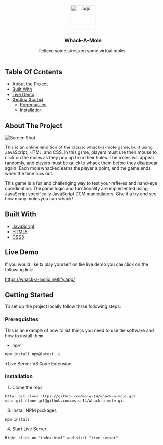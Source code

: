 <br/>
<p align="center">
  <a href="https://github.com/ms-q-14/whack-a-mole">
    <img src="https://www.cindyjobs.com/wp-content/uploads/2020/11/Pixabayt-2020.11.04-Animal-158236-Mole-862x650.png" alt="Logo" width="80" height="80">
  </a>

  <h3 align="center">Whack-A-Mole</h3>

  <p align="center">
    Relieve some stress on some virtual moles.
    <br/>
    <br/>
  </p>
</p>



## Table Of Contents

* [About the Project](#about-the-project)
* [Built With](#built-with)
* [Live Demo](#live-demo)
* [Getting Started](#getting-started)
  * [Prerequisites](#prerequisites)
  * [Installation](#installation)


## About The Project

![Screen Shot](https://i.imgur.com/7TSFIix.png)

This is an online rendition of the classic whack-a-mole game, built using JavaScript, HTML, and CSS. In this game, players must use their mouse to click on the moles as they pop up from their holes. The moles will appear randomly, and players must be quick to whack them before they disappear again. Each mole whacked earns the player a point, and the game ends when the time runs out.

This game is a fun and challenging way to test your reflexes and hand-eye coordination. The game logic and functionality are implemented using JavaScript specifically JavaScript DOM manipulators. Give it a try and see how many moles you can whack!

## Built With



* [JavaScript](https://github.com/ms-q-14/whack-a-mole)
* [HTML5](https://github.com/ms-q-14/whack-a-mole)
* [CSS3](https://github.com/ms-q-14/whack-a-mole)

## Live Demo 

If you would like to play yourself on the live demo you can click on the following link:

https://whack-a-molio.netlify.app/

## Getting Started

To set up the project locally follow these following steps:


### Prerequisites

This is an example of how to list things you need to use the software and how to install them.

* npm

```sh
npm install npm@latest -g
```

*Live Server VS Code Extension

### Installation

1. Clone the repo

```sh
http: git clone https://github.com/ms-q-14/whack-a-mole.git
ssh: git clone git@github.com:ms-q-14/whack-a-mole.git
```

3. Install NPM packages

```sh
npm install
```

4. Start Live Server

```JS
Right click on "index.html" and start "live server"
```

